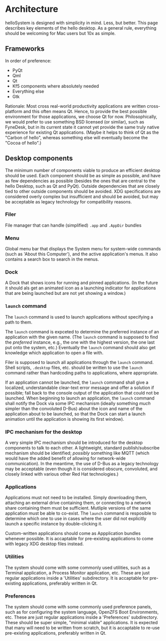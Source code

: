 # Architecture

helloSystem is designed with simplicity in mind. Less, but better. This page describes key elements of the hello desktop. As a general rule, everything should be welcoming for Mac users but 10x as simple.

## Frameworks

In order of preference:
* PyQt
* Qml
* Qt
* Kf5 components where absolutely needed
* Everything else
* Gtk

Rationale: Most cross real-world productivity applications are written cross-platform and this often means Qt. Hence, to provide the best possible environment for those applications, we choose Qt for now. Philosophically, we would prefer to use something BSD licensed (or similar), such as FyneDesk, but in its current state it cannot yet provide the same truly native experience for existing Qt applications. (Maybe it helps to think of Qt as the "Carbon of hello", whereas something else will eventually become the "Cocoa of hello".)

## Desktop components

The minimum number of components viable to produce an efficient desktop should be used. Each component should be as simple as possible, and have as few dependencies as possible (besides the ones that are central to the hello Desktop, such as Qt and PyQt). Outside dependencies that are closely tied to other outside components should be avoided. XDG specifications are considered overly complex but insufficient and should be avoided, but may be acceptable as legacy technology for compatibility reasons.

### Filer

File manager that can handle (simplified) `.app` and `.AppDir` bundles

### Menu

Global menu bar that displays the System menu for system-wide commands (such as 'About this Computer'), and the active application's menus. It also contains a search box to search in the menus.

### Dock

A Dock that shows icons for running and pinned applications. (In the future it should als get an animated icon as a launching indicator for applications that are being launched but are not yet showing a window.)

### `launch` command

The `launch` command is used to launch applications without specifying a path to them.

The `launch` command is expceted to determine the preferred instance of an application with the given name. (The `launch` command is supposed to find the _preferred_ instance, e.g., the one with the highest version, the one last put onto the system, etc.) Eventually the `launch` command should also get knowledge which application to open a file with.

Filer is supposed to launch all applications through the `launch` command. Shell scripts, `.desktop` files, etc. should be written to use the `launch` command rather than hardcoding paths to applications, where appropriate.

If an application cannot be launched, the `launch` command shall give a localized, understandable clear-text error message and offer a solution if possible; fall back to the console output of the application that could not be launched.
When beginning to launch an application, the `launch` command shall notify the Dock via some IPC mechanism (ideally something _much_ simpler than the convoluted D-Bus) about the icon and name of the application about to be launched, so that the Dock can start a launch animation until the application is showing its first window).

### IPC mechanism for the desktop

A very simple IPC mechanism should be introduced for the desktop components to talk to each other. A lightweight, standard publish/subscribe mechanism should be identified; _possibly_ something like MQTT (which would have the added benefit of allowing for network-wide communication). In the meantime, the use of D-Bus as a legacy technology may be acceptable (even though it is considered obscure, convoluted, and closely linked with various other Red Hat technologies.)

### Applications

Applications must not need to be installed. Simply downloading them, attaching an external drive containing them, or connecting to a network share containing them must be sufficient. Mutliple versions of the same application must be able to co-exist. The `launch` command is resposible to determine which one to use in cases where the user did not explicitly launch a specific instance by double-clicking it.

Custom-written applications should come as Appplication bundles whenever possible. It is accaptable for pre-existing applications to come with legacy XDG desktop files instead.

### Utilities

The system should come with some commonly used utilities, such as a Terminal application, a Process Monitor application, etc. These are just regular applications inside a 'Utilities' subdirectory. It is accaptable for pre-existing applications, preferably written in Qt.

### Preferences

The system should come with some commonly used preference panels, such as for configuring the system language, OpenZFS Boot Environments, etc. These are just regular applications inside a 'Preferences' subdirectory. These should be super simple, "minimal viable" applications. It is expected that many will need to be written from scratch, but it is accaptable to re-use pre-existing applications, preferably written in Qt.
